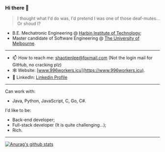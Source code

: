 ### Hi there 👋

> I thought what I'd do was, I'd pretend I was one of those deaf-mutes... Or shoud I?

- B.E. Mechatronic Engineering @ [Harbin Institute of Technology](http://www.hit.edu.cn);
- Master candidate of Software Engineering @ [The University of Melbourne](https://www.unimelb.edu.au). 

---

- 📫 How to reach me: shaotienlee@foxmail.com (Not the login mail for GitHub, no cracking plz)
- 🕸 Website: [www.996workers.icu](https://www.996workers.icu).
- 🐥 LinkedIn: [Linkedin Profile](https://www.linkedin.com/in/xiaotian-li-063821208/)

---

Can work with:
- Java, Python, JavaScript, C, Go, C#.

I'd like to be:
- Back-end developer;
- Full-stack developer (It is quite challenging...);
- Rich.

---
[![Anurag's github stats](https://github-readme-stats.vercel.app/api?username=Blackmesa-Canteen&show_icons=true&count_private=true)](https://github.com/Blackmesa-Canteen)



